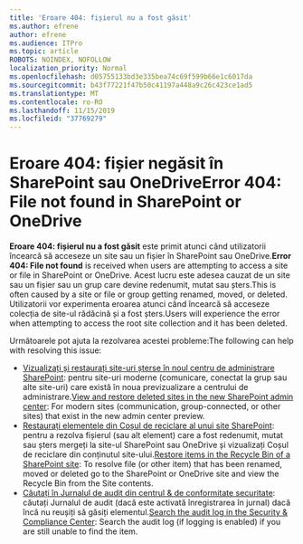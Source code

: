 ```yaml
---
title: 'Eroare 404: fișierul nu a fost găsit'
ms.author: efrene
author: efrene
ms.audience: ITPro
ms.topic: article
ROBOTS: NOINDEX, NOFOLLOW
localization_priority: Normal
ms.openlocfilehash: d05755133bd3e335bea74c69f599b66e1c6017da
ms.sourcegitcommit: b43f77221f47b50c41197a448a9c26c423ce1ad5
ms.translationtype: MT
ms.contentlocale: ro-RO
ms.lasthandoff: 11/15/2019
ms.locfileid: "37769279"
---
```

# <a name="error-404-file-not-found-in-sharepoint-or-onedrive"></a><span data-ttu-id="d9b06-102">Eroare 404: fișier negăsit în SharePoint sau OneDrive</span><span class="sxs-lookup"><span data-stu-id="d9b06-102">Error 404: File not found in SharePoint or OneDrive</span></span>

<span data-ttu-id="d9b06-103">**Eroare 404: fișierul nu a fost găsit** este primit atunci când utilizatorii încearcă să acceseze un site sau un fișier în SharePoint sau OneDrive.</span><span class="sxs-lookup"><span data-stu-id="d9b06-103">**Error 404: File not found** is received when users are attempting to access a site or file in SharePoint or OneDrive.</span></span> <span data-ttu-id="d9b06-104">Acest lucru este adesea cauzat de un site sau un fișier sau un grup care devine redenumit, mutat sau șters.</span><span class="sxs-lookup"><span data-stu-id="d9b06-104">This is often caused by a site or file or group getting renamed, moved, or deleted.</span></span>
<span data-ttu-id="d9b06-105">Utilizatorii vor experimenta eroarea atunci când încearcă să acceseze colecția de site-ul rădăcină și a fost șters.</span><span class="sxs-lookup"><span data-stu-id="d9b06-105">Users will experience the error when attempting to access the root site collection and it has been deleted.</span></span>

<span data-ttu-id="d9b06-106">Următoarele pot ajuta la rezolvarea acestei probleme:</span><span class="sxs-lookup"><span data-stu-id="d9b06-106">The following can help with resolving this issue:</span></span>
- <span data-ttu-id="d9b06-107">[Vizualizați și restaurați site-uri șterse în noul centru de administrare SharePoint](https://docs.microsoft.com/sharepoint/view-and-restore-deleted-sites-in-new-admin-center): pentru site-uri moderne (comunicare, conectat la grup sau alte site-uri) care există în noua previzualizare a centrului de administrare.</span><span class="sxs-lookup"><span data-stu-id="d9b06-107">[View and restore deleted sites in the new SharePoint admin center](https://docs.microsoft.com/sharepoint/view-and-restore-deleted-sites-in-new-admin-center):  For modern sites (communication, group-connected, or other sites) that exist in the new admin center preview.</span></span>
- <span data-ttu-id="d9b06-108">[Restaurați elementele din Coșul de reciclare al unui site SharePoint](https://support.office.com/article/Restore-items-in-the-Recycle-Bin-of-a-SharePoint-site-6df466b6-55f2-4898-8d6e-c0dff851a0be): pentru a rezolva fișierul (sau alt element) care a fost redenumit, mutat sau șters mergeți la site-ul SharePoint sau OneDrive și vizualizați Coșul de reciclare din conținutul site-ului.</span><span class="sxs-lookup"><span data-stu-id="d9b06-108">[Restore items in the Recycle Bin of a SharePoint site](https://support.office.com/article/Restore-items-in-the-Recycle-Bin-of-a-SharePoint-site-6df466b6-55f2-4898-8d6e-c0dff851a0be):  To resolve file (or other item) that has been renamed, moved or deleted go to the SharePoint or OneDrive site and view the Recycle Bin from the Site contents.</span></span>
- <span data-ttu-id="d9b06-109">[Căutați în Jurnalul de audit din centrul &amp; de conformitate securitate](https://docs.microsoft.com/office365/securitycompliance/search-the-audit-log-in-security-and-compliance): căutați Jurnalul de audit (dacă este activată înregistrarea în jurnal) dacă încă nu reușiți să găsiți elementul.</span><span class="sxs-lookup"><span data-stu-id="d9b06-109">[Search the audit log in the Security &amp; Compliance Center](https://docs.microsoft.com/office365/securitycompliance/search-the-audit-log-in-security-and-compliance):  Search the audit log (if logging is enabled) if you are still unable to find the item.</span></span>